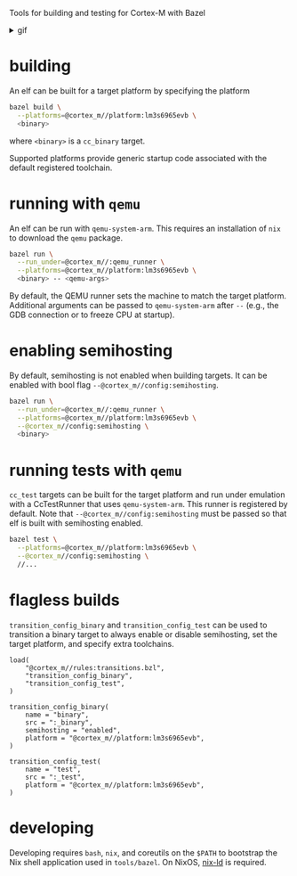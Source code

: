 Tools for building and testing for Cortex-M with Bazel

<details><summary>gif</summary>

![usage](gifs/usage.gif)

</details>

# building

An elf can be built for a target platform by specifying the platform

```sh
bazel build \
  --platforms=@cortex_m//platform:lm3s6965evb \
  <binary>
```

where `<binary>` is a `cc_binary` target.

Supported platforms provide generic startup code associated with the default
registered toolchain.

# running with `qemu`

An elf can be run with `qemu-system-arm`. This requires an installation of `nix`
to download the `qemu` package.

```sh
bazel run \
  --run_under=@cortex_m//:qemu_runner \
  --platforms=@cortex_m//platform:lm3s6965evb \
  <binary> -- <qemu-args>
```

By default, the QEMU runner sets the machine to match the target platform.
Additional arguments can be passed to `qemu-system-arm` after `--` (e.g., the
GDB connection or to freeze CPU at startup).

# enabling semihosting

By default, semihosting is not enabled when building targets. It can be enabled
with bool flag `--@cortex_m//config:semihosting`.

```sh
bazel run \
  --run_under=@cortex_m//:qemu_runner \
  --platforms=@cortex_m//platform:lm3s6965evb \
  --@cortex_m//config:semihosting \
  <binary>
```

# running tests with `qemu`

`cc_test` targets can be built for the target platform and run under emulation
with a CcTestRunner that uses `qemu-system-arm`. This runner is registered by
default. Note that `--@cortex_m//config:semihosting` must be passed so that elf
is built with semihosting enabled.

```sh
bazel test \
  --platforms=@cortex_m//platform:lm3s6965evb \
  --@cortex_m//config:semihosting \
  //...
```

# flagless builds

`transition_config_binary` and `transition_config_test` can be used to
transition a binary target to always enable or disable semihosting, set the
target platform, and specify extra toolchains.

```starlark
load(
    "@cortex_m//rules:transitions.bzl",
    "transition_config_binary",
    "transition_config_test",
)

transition_config_binary(
    name = "binary",
    src = ":_binary",
    semihosting = "enabled",
    platform = "@cortex_m//platform:lm3s6965evb",
)

transition_config_test(
    name = "test",
    src = ":_test",
    platform = "@cortex_m//platform:lm3s6965evb",
)
```

# developing

Developing requires `bash`, `nix`, and coreutils on the `$PATH` to bootstrap
the Nix shell application used in `tools/bazel`. On NixOS, [nix-ld][nix-ld] is
required.

[nix-ld]: https://github.com/nix-community/nix-ld
